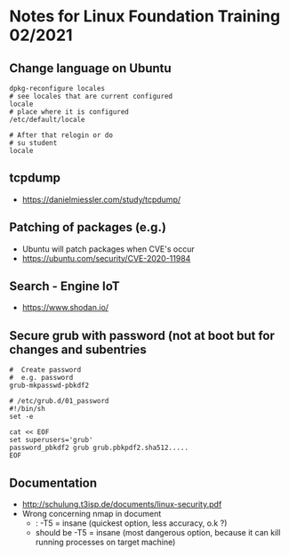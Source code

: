 # Notes for Linux Foundation Training 02/2021 

## Change language on Ubuntu 

```
dpkg-reconfigure locales 
# see locales that are current configured
locale 
# place where it is configured 
/etc/default/locale 

# After that relogin or do 
# su student 
locale 
```

## tcpdump 

  * https://danielmiessler.com/study/tcpdump/
  
## Patching of packages (e.g.) 
 
  * Ubuntu will patch packages when CVE's occur 
  * https://ubuntu.com/security/CVE-2020-11984

## Search - Engine IoT 

  * https://www.shodan.io/
  
## Secure grub with password (not at boot but for changes and subentries 

```
#  Create password 
#  e.g. password 
grub-mkpasswd-pbkdf2

# /etc/grub.d/01_password 
#!/bin/sh
set -e 

cat << EOF 
set superusers='grub'
password_pbkdf2 grub grub.pbkpdf2.sha512.....
EOF

```
  
## Documentation 

  * http://schulung.t3isp.de/documents/linux-security.pdf
  * Wrong concerning nmap in document
    * : -T5 = insane (quickest option, less accuracy, o.k ?)
    * should be -T5 = insane (most dangerous option, because it can kill running processes on target machine) 
